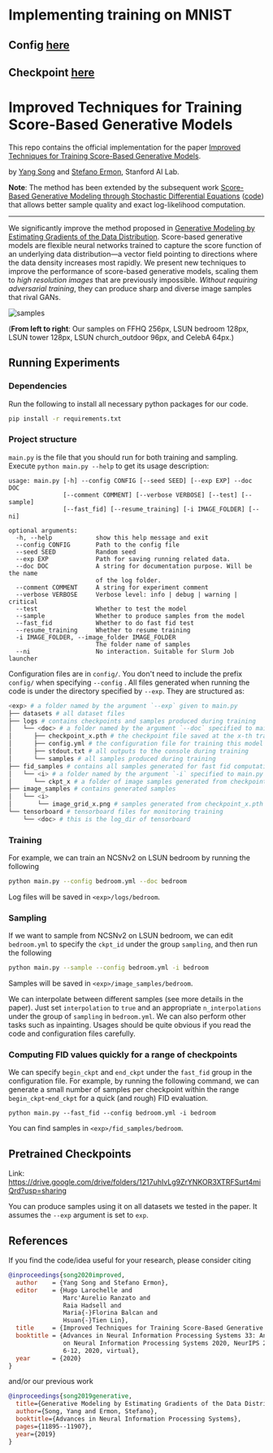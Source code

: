 # Implementing training on MNIST
## Config [here](configs/mnist_train.yml)
## Checkpoint [here](https://drive.google.com/file/d/1-Xz8FU3lkDo1EHoC0uv38ZdaFZA0r1oF/view)


# Improved Techniques for Training Score-Based Generative Models

This repo contains the official implementation for the paper [Improved Techniques for Training Score-Based Generative Models](http://arxiv.org/abs/2006.09011). 

by [Yang Song](http://yang-song.github.io/) and [Stefano Ermon](https://cs.stanford.edu/~ermon/), Stanford AI Lab.

**Note**: The method has been extended by the subsequent work [Score-Based Generative Modeling through Stochastic Differential Equations](https://arxiv.org/abs/2011.13456) ([code](https://github.com/yang-song/score_sde)) that allows better sample quality and exact log-likelihood computation.

-----------------------------------------------------------------------------------------

We significantly improve the method proposed in [Generative Modeling by Estimating Gradients of the Data Distribution](https://arxiv.org/abs/1907.05600). Score-based generative models are flexible neural networks trained to capture the score function of an underlying data distribution—a vector field pointing to directions where the data density increases most rapidly. We present new techniques to improve the performance of score-based generative models, scaling them to *high resolution images* that are previously impossible. *Without requiring adversarial training*, they can produce sharp and diverse image samples that rival GANs.

![samples](assets/samples.jpg)

(**From left to right**: Our samples on FFHQ 256px, LSUN bedroom 128px, LSUN tower 128px, LSUN church_outdoor 96px, and CelebA 64px.)

## Running Experiments

### Dependencies

Run the following to install all necessary python packages for our code.

```bash
pip install -r requirements.txt
```

### Project structure

`main.py` is the file that you should run for both training and sampling. Execute ```python main.py --help``` to get its usage description:

```
usage: main.py [-h] --config CONFIG [--seed SEED] [--exp EXP] --doc DOC
               [--comment COMMENT] [--verbose VERBOSE] [--test] [--sample]
               [--fast_fid] [--resume_training] [-i IMAGE_FOLDER] [--ni]

optional arguments:
  -h, --help            show this help message and exit
  --config CONFIG       Path to the config file
  --seed SEED           Random seed
  --exp EXP             Path for saving running related data.
  --doc DOC             A string for documentation purpose. Will be the name
                        of the log folder.
  --comment COMMENT     A string for experiment comment
  --verbose VERBOSE     Verbose level: info | debug | warning | critical
  --test                Whether to test the model
  --sample              Whether to produce samples from the model
  --fast_fid            Whether to do fast fid test
  --resume_training     Whether to resume training
  -i IMAGE_FOLDER, --image_folder IMAGE_FOLDER
                        The folder name of samples
  --ni                  No interaction. Suitable for Slurm Job launcher
```

Configuration files are in `config/`. You don't need to include the prefix `config/` when specifying  `--config` . All files generated when running the code is under the directory specified by `--exp`. They are structured as:

```bash
<exp> # a folder named by the argument `--exp` given to main.py
├── datasets # all dataset files
├── logs # contains checkpoints and samples produced during training
│   └── <doc> # a folder named by the argument `--doc` specified to main.py
│      ├── checkpoint_x.pth # the checkpoint file saved at the x-th training iteration
│      ├── config.yml # the configuration file for training this model
│      ├── stdout.txt # all outputs to the console during training
│      └── samples # all samples produced during training
├── fid_samples # contains all samples generated for fast fid computation
│   └── <i> # a folder named by the argument `-i` specified to main.py
│      └── ckpt_x # a folder of image samples generated from checkpoint_x.pth
├── image_samples # contains generated samples
│   └── <i>
│       └── image_grid_x.png # samples generated from checkpoint_x.pth       
└── tensorboard # tensorboard files for monitoring training
    └── <doc> # this is the log_dir of tensorboard
```

### Training

For example, we can train an NCSNv2 on LSUN bedroom by running the following

```bash
python main.py --config bedroom.yml --doc bedroom
```

Log files will be saved in `<exp>/logs/bedroom`.

### Sampling

If we want to sample from NCSNv2 on LSUN bedroom, we can edit `bedroom.yml` to specify the `ckpt_id` under the group `sampling`, and then run the following

```bash
python main.py --sample --config bedroom.yml -i bedroom
```

Samples will be saved in `<exp>/image_samples/bedroom`.

We can interpolate between different samples (see more details in the paper). Just set `interpolation` to `true` and an appropriate `n_interpolations` under the group of `sampling` in `bedroom.yml`. We can also perform other tasks such as inpainting. Usages should be quite obvious if you read the code and configuration files carefully.

### Computing FID values quickly for a range of checkpoints

We can specify `begin_ckpt` and `end_ckpt` under the `fast_fid` group in the configuration file. For example, by running the following command, we can generate a small number of samples per checkpoint within the range `begin_ckpt`-`end_ckpt` for a quick (and rough) FID evaluation.

```shell
python main.py --fast_fid --config bedroom.yml -i bedroom
```

You can find samples in `<exp>/fid_samples/bedroom`.

## Pretrained Checkpoints

Link: https://drive.google.com/drive/folders/1217uhIvLg9ZrYNKOR3XTRFSurt4miQrd?usp=sharing

You can produce samples using it on all datasets we tested in the paper. It assumes the `--exp` argument is set to `exp`.

## References

If you find the code/idea useful for your research, please consider citing

```bib
@inproceedings{song2020improved,
  author    = {Yang Song and Stefano Ermon},
  editor    = {Hugo Larochelle and
               Marc'Aurelio Ranzato and
               Raia Hadsell and
               Maria{-}Florina Balcan and
               Hsuan{-}Tien Lin},
  title     = {Improved Techniques for Training Score-Based Generative Models},
  booktitle = {Advances in Neural Information Processing Systems 33: Annual Conference
               on Neural Information Processing Systems 2020, NeurIPS 2020, December
               6-12, 2020, virtual},
  year      = {2020}
}
```

and/or our previous work

```bib
@inproceedings{song2019generative,
  title={Generative Modeling by Estimating Gradients of the Data Distribution},
  author={Song, Yang and Ermon, Stefano},
  booktitle={Advances in Neural Information Processing Systems},
  pages={11895--11907},
  year={2019}
}
```

